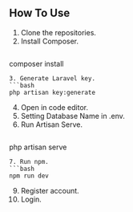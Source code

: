 ## How To Use
1. Clone the repositories.
2. Install Composer.
   ```bash
composer install
```
3. Generate Laravel key.
```bash
php artisan key:generate
```
4. Open in code editor.
5. Setting Database Name in .env.
6. Run Artisan Serve.
   ```bash
php artisan serve
```
7. Run npm.
```bash
npm run dev
```
9. Register account.
10. Login.
